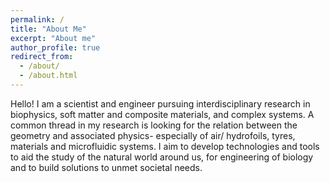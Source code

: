 ```yaml
---
permalink: /
title: "About Me"
excerpt: "About me"
author_profile: true
redirect_from: 
  - /about/
  - /about.html
---
```



Hello! I am a scientist and engineer pursuing interdisciplinary research in biophysics, soft matter and composite materials, and complex systems. A common thread in my research is looking for the relation between the geometry and associated physics- especially of air/ hydrofoils, tyres, materials and microfluidic systems. I aim to develop technologies and tools to aid the study of the natural world around us, for engineering of biology and to build solutions to unmet societal needs.


